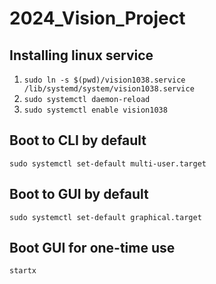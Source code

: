 # 2024_Vision_Project

## Installing linux service

1. `sudo ln -s $(pwd)/vision1038.service /lib/systemd/system/vision1038.service`
2. `sudo systemctl daemon-reload`
3. `sudo systemctl enable vision1038`

## Boot to CLI by default

`sudo systemctl set-default multi-user.target`

## Boot to GUI by default

`sudo systemctl set-default graphical.target`

## Boot GUI for one-time use

`startx`